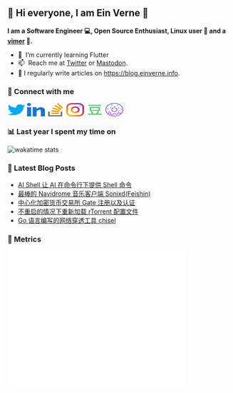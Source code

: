 ## 👋 Hi everyone, I am Ein Verne 👋

**I am a Software Engineer 💻, Open Source Enthusiast, Linux user :penguin: and a [vimer](https://github.com/einverne/dotfiles) :man:.**

- 🌱 &nbsp;I’m currently learning Flutter
- 📫 &nbsp;Reach me at [Twitter](https://twitter.com/einverne) or <a rel="me" href="https://m.einverne.info/@einverne">Mastodon</a>.
- 📝 I regularly write articles on <https://blog.einverne.info>.


### 🔗 Connect with me
<a href="https://twitter.com/einverne" target="_blank"><img align="center" src="images/twitter.svg" alt="twitter einverne" height="30" width="40" /></a>
<a href="https://linkedin.com/in/einverne" target="_blank"><img align="center" src="images/linked-in-alt.svg" alt="linkedin einverne" height="30" width="40" /></a>
<a href="https://stackoverflow.com/users/1820217/einverne" target="_blank"><img align="center" src="images/stack-overflow.svg" alt="stackoverflow einverne" height="30" width="40" /></a>
<a href="https://instagram.com/einverne" target="_blank"><img align="center" src="images/instagram.svg" alt="instagram einverne" height="30" width="40" /></a>
<a href="https://www.douban.com/people/einverne" target="_blank"><img align="center" src="images/douban.svg" alt="douban einverne" height="30" width="40" /></a>
<a href="https://homer.einverne.info" target="_blank"><img align="center" src="images/homer.svg" alt="einverne online services" height="30" width="40" /></a>

### 📊 Last year I spent my time on

![wakatime stats](https://github-readme-stats.vercel.app/api/wakatime?username=einverne&api_domain=wakapi.einverne.info&hide_title=true&hide_border=true&langs_count=18&bg_color=00000000&text_color=777&layout=compact)

### 📕 Latest Blog Posts
<!-- BLOG-POST-LIST:START -->
- [AI Shell 让 AI 在命令行下提供 Shell 命令](https://einverne.github.io/post/2024/04/ai-shell-suggest-in-command-line.html)
- [最棒的 Navidrome 音乐客户端 Sonixd&lpar;Feishin&rpar;](https://einverne.github.io/post/2024/04/best-navidrome-player-sonixd-feishin.html)
- [中心化加密货币交易所 Gate 注册以及认证](https://einverne.github.io/post/2024/03/gate-introduction.html)
- [不重启的情况下重新加载 rTorrent 配置文件](https://einverne.github.io/post/2024/03/reload-rtorrent-configuration-without-restart.html)
- [Go 语言编写的网络穿透工具 chisel](https://einverne.github.io/post/2024/03/chisel-tcp-udp-over-http.html)
<!-- BLOG-POST-LIST:END -->

### 👻 Metrics
<img align="left" src="/metrics.base.svg" alt="Metrics" width="400">
